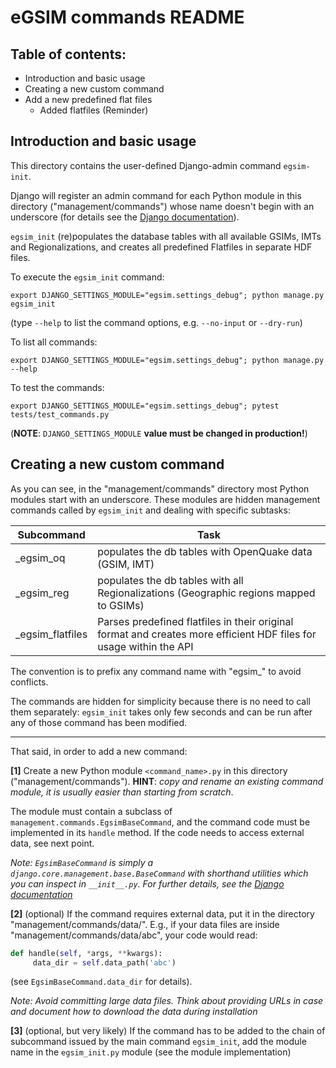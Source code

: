 # eGSIM commands README

## Table of contents:
 - Introduction and basic usage
 - Creating a new custom command
 - Add a new predefined flat files
   - Added flatfiles (Reminder)


## Introduction and basic usage

This directory contains the user-defined Django-admin
command `egsim-init`. 

Django will register an admin command for each Python 
module in this directory ("management/commands") whose 
name doesn't begin with an underscore (for details 
see the [Django documentation](https://docs.djangoproject.com/en/stable/howto/custom-management-commands/)).

`egsim_init` (re)populates the
database tables with all available GSIMs, IMTs
and Regionalizations, and creates all predefined Flatfiles 
in separate HDF files.

To execute the `egsim_init` command:
```buildoutcfg
export DJANGO_SETTINGS_MODULE="egsim.settings_debug"; python manage.py egsim_init
```
(type `--help` to list the command options, e.g. 
`--no-input` or `--dry-run`)

To list all commands:

```buildoutcfg
export DJANGO_SETTINGS_MODULE="egsim.settings_debug"; python manage.py --help
```

To test the commands:
```buildoutcfg
export DJANGO_SETTINGS_MODULE="egsim.settings_debug"; pytest tests/test_commands.py
```

(**NOTE**: `DJANGO_SETTINGS_MODULE` **value must be changed in production!**)


## Creating a new custom command

As you can see, in the "management/commands" directory most
Python modules start with an underscore.
These modules are hidden management commands called by `egsim_init` and
dealing with specific subtasks:

| Subcommand | Task |
|-----------|---------------------------------------------------------|
| _egsim_oq | populates the db tables with OpenQuake data (GSIM, IMT) |
| _egsim_reg | populates the db tables with all Regionalizations (Geographic regions mapped to GSIMs) |
| _egsim_flatfiles | Parses predefined flatfiles in their original format and creates more efficient HDF files for usage within the API |

The convention is to prefix any command name with "egsim_" to avoid 
conflicts.

The commands are hidden for simplicity
because there is no need to call them separately: `egsim_init` 
takes only few seconds and can be run after any of those command
has been modified.

---

That said, in order to add a new command:

**[1]** Create a new Python module `<command_name>.py` 
   in this directory ("management/commands"). **HINT**: *copy and 
   rename an existing command module, it is usually easier than 
   starting from scratch*.
    
   The module must contain a subclass of `management.commands.EgsimBaseCommand`,
   and the command code must be implemented in its `handle` method. If the
   code needs to access external data, see next point.

   *Note: `EgsimBaseCommand` is simply a `django.core.management.base.BaseCommand`
   with shorthand utilities which you can inspect in `__init__.py`. For further
   details, see the [Django documentation](
   https://docs.djangoproject.com/en/stable/howto/custom-management-commands/)*

**[2]** (optional) If the command requires external data, put it in 
   the directory "management/commands/data/". E.g., if your data files are 
   inside "management/commands/data/abc", your code would read:
   ```python
   def handle(self, *args, **kwargs):
        data_dir = self.data_path('abc')
   ```
   (see `EgsimBaseCommand.data_dir` for details). 
   
   *Note: Avoid committing large 
   data files. Think about providing URLs in case and document how to download 
   the data during installation*
   
**[3]** (optional, but very likely) If the command has to be added to the chain of
   subcommand issued by the main command `egsim_init`, add the module
   name in the `egsim_init.py` module (see the module implementation)
